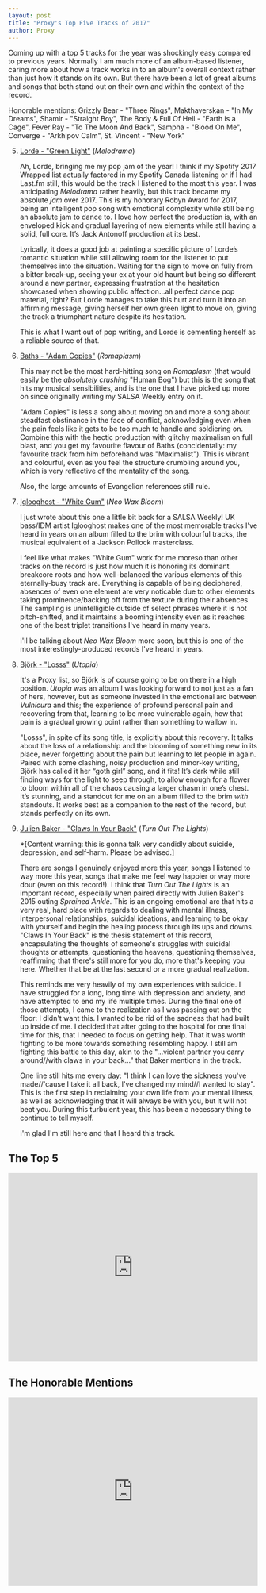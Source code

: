 ```yaml
---
layout: post
title: "Proxy's Top Five Tracks of 2017"
author: Proxy
---
```


Coming up with a top 5 tracks for the year was shockingly easy compared to previous years. Normally I am much more of an album-based listener, caring more about how a track works in to an album's overall context rather than just how it stands on its own. But there have been a lot of great albums and songs that both stand out on their own and within the context of the record.

Honorable mentions: Grizzly Bear - "Three Rings", Makthaverskan - "In My Dreams", Shamir - "Straight Boy", The Body & Full Of Hell - "Earth is a Cage", Fever Ray - "To The Moon And Back", Sampha - "Blood On Me", Converge - "Arkhipov Calm", St. Vincent - "New York"

5. [Lorde - "Green Light"]() (*Melodrama*)

   Ah, Lorde, bringing me my pop jam of the year! I think if my Spotify 2017 Wrapped list actually factored in my Spotify Canada listening or if I had Last.fm still, this would be the track I listened to the most this year. I was anticipating *Melodrama* rather heavily, but this track became my absolute *jam* over 2017. This is my honorary Robyn Award for 2017, being an intelligent pop song with emotional complexity while still being an absolute jam to dance to. I love how perfect the production is, with an enveloped kick and gradual layering of new elements while still having a solid, full core. It’s Jack Antonoff production at its best.

   Lyrically, it does a good job at painting a specific picture of Lorde’s romantic situation while still allowing room for the listener to put themselves into the situation. Waiting for the sign to move on fully from a bitter break-up, seeing your ex at your old haunt but being so different around a new partner, expressing frustration at the hesitation showcased when showing public affection...all perfect dance pop material, right? But Lorde manages to take this hurt and turn it into an affirming message, giving herself her own green light to move on, giving the track a triumphant nature despite its hesitation.

   This is what I want out of pop writing, and Lorde is cementing herself as a reliable source of that.

4. [Baths - "Adam Copies"](https://open.spotify.com/track/1SPEuAkmiMB1HZJtGK8Y5G) (*Romaplasm*)

   This may not be the most hard-hitting song on *Romaplasm* (that would easily be the *absolutely crushing* "Human Bog") but this is the song that hits my musical sensibilities, and is the one that I have picked up more on since originally writing my SALSA Weekly entry on it.

   "Adam Copies" is less a song about moving on and more a song about steadfast obstinance in the face of conflict, acknowledging even when the pain feels like it gets to be too much to handle and soldiering on.  Combine this with the hectic production with glitchy maximalism on full blast, and you get my favourite flavour of Baths (concidentally: my favourite track from him beforehand was "Maximalist"). This is vibrant and colourful, even as you feel the structure crumbling around you, which is very reflective of the mentality of the song.

   Also, the large amounts of Evangelion references still rule.

3. [Iglooghost - "White
Gum"](https://open.spotify.com/track/0eGyjuJAfarmZzhE1XGcWQ) (*Neo Wax Bloom*)

   I just wrote about this one a little bit back for a SALSA Weekly! UK bass/IDM artist Iglooghost makes one of the most memorable tracks I've heard in years on an album filled to the brim with colourful tracks, the musical equivalent of a Jackson Pollock masterclass.

   I feel like what makes "White Gum" work for me moreso than other tracks on the record is just how much it is honoring its dominant breakcore roots and how well-balanced the various elements of this eternally-busy track are. Everything is capable of being deciphered, absences of even one element are very noticable due to other elements taking prominence/backing off from the texture during their absences. The sampling is unintelligible outside of select phrases where it is not pitch-shifted, and it maintains a booming intensity even as it reaches one of the best triplet transitions I've heard in many years.

   I'll be talking about *Neo Wax Bloom* more soon, but this is one of the most interestingly-produced records I've heard in years.

2. [Björk - "Losss"](https://open.spotify.com/track/4m3BKVWfB4vbaCDgnBfxpE) (*Utopia*)

   It's a Proxy list, so Björk is of course going to be on there in a high position. *Utopia* was an album I was looking forward to not just as a fan of hers, however, but as someone invested in the emotional arc between *Vulnicura* and this; the experience of profound personal pain and recovering from that, learning to be more vulnerable again, how that pain is a gradual growing point rather than something to wallow in.

   "Losss", in spite of its song title, is explicitly about this recovery.  It talks about the loss of a relationship and the blooming of something new in its place, never forgetting about the pain but learning to let people in again. Paired with some clashing, noisy production and minor-key writing, Björk has called it her “goth girl” song, and it fits! It’s dark while still finding ways for the light to seep through, to allow enough for a flower to bloom within all of the chaos causing a larger chasm in one’s chest. It’s stunning, and a standout for me on an album filled to the brim *with* standouts. It works best as a companion to the rest of the record, but stands perfectly on its own.

1. [Julien Baker - "Claws In Your
Back"](https://open.spotify.com/track/4fNhbNbIsjEygIVCPoyQs7) (*Turn Out The Lights*)

   \*[Content warning: this is gonna talk very candidly about suicide, depression, and self-harm. Please be advised.]

   There are songs I genuinely enjoyed more this year, songs I listened to way more this year, songs that make me feel way happier or way more dour (even on this record!). I think that *Turn Out The Lights* is an important record, especially when paired directly with Julien Baker's 2015 outing *Sprained Ankle*. This is an ongoing emotional arc that hits a very real, hard place with regards to dealing with mental illness, interpersonal relationships, suicidal ideations, and learning to be okay with yourself and begin the healing process through its ups and downs. "Claws In Your Back" is the thesis statement of this record, encapsulating the thoughts of someone's struggles with suicidal thoughts or attempts, questioning the heavens, questioning themselves, reaffirming that there's still more for you do, more that's keeping you here. Whether that be at the last second or a more gradual realization.

   This reminds me very heavily of my own experiences with suicide. I have struggled for a long, long time with depression and anxiety, and have attempted to end my life multiple times. During the final one of those attempts, I came to the realization as I was passing out on the floor: I didn't want this. I wanted to be rid of the sadness that had built up inside of me. I decided that after going to the hospital for one final time for this, that I needed to focus on getting help. That it was worth fighting to be more towards something resembling happy. I still am fighting this battle to this day, akin to the "...violent partner you carry around//with claws in your back..." that Baker mentions in the track.

   One line still hits me every day: "I think I can love the sickness you've made//'cause I take it all back, I've changed my mind//I wanted to stay". This is the first step in reclaiming your own life from your mental illness, as well as acknowledging that it will always be with you, but it will not beat you. During this turbulent year, this has been a necessary thing to continue to tell myself.

   I'm glad I'm still here and that I heard this track.

<style>
iframe { margin: 0 auto; display: block; width: 100%; }
</style>

## The Top 5

<iframe src="https://embed.spotify.com/?uri=spotify%3Auser%3Adrabmakyo%3Aplaylist%3A6h3nGf4JhmN3NmGJZSV7a3" width="300" height="380" frameborder="0" allowtransparency="true"></iframe>

## The Honorable Mentions

<iframe src="https://embed.spotify.com/?uri=spotify%3Auser%3Adrabmakyo%3Aplaylist%3A6LFZCufsAKbl48vo9gi0f1" width="300" height="380" frameborder="0" allowtransparency="true"></iframe>
